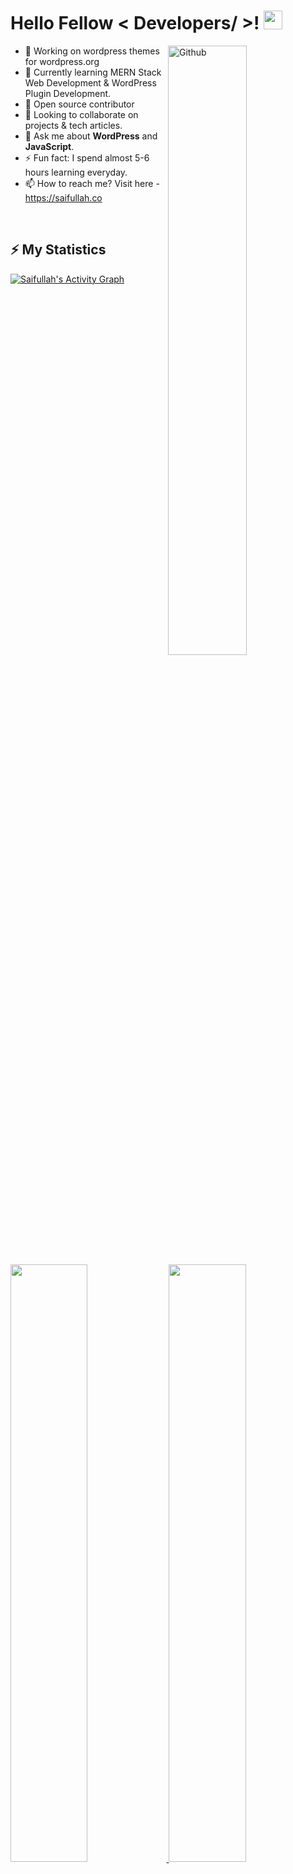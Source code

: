 <h1> Hello Fellow < Developers/ >! <img src = "https://raw.githubusercontent.com/MartinHeinz/MartinHeinz/master/wave.gif" width = 30px> </h1>

<img width="50%" align="right" alt="Github" src="https://raw.githubusercontent.com/onimur/.github/master/.resources/git-header.svg" />

- 🔭 Working on wordpress themes for wordpress.org
- 🌱 Currently learning MERN Stack Web Development & WordPress Plugin Development.
- 👯 Open source contributor
- 👯 Looking to collaborate on projects & tech articles.
- 💬 Ask me about **WordPress** and **JavaScript**.
- ⚡ Fun fact: I spend almost 5-6 hours learning everyday.
- 📫 How to reach me? Visit here - https://saifullah.co

<br/>

## ⚡ My Statistics
<a href="https://saifullah.co/">
    <img alt="Saifullah's Activity Graph" src="https://activity-graph.herokuapp.com/graph?username=saifullahsiddique&custom_title=Saifullah's%20Contribution%20Graph&theme=nord" />
</a>

<br/>
<p align="left">
  <a href="https://saifullah.co/">
  <img width="49.5%" src="https://github-readme-stats.vercel.app/api?username=saifullahsiddique&show_icons=true&theme=nord&hide_border=true" />
    <img width="49.5%" src="https://github-readme-streak-stats.herokuapp.com/?user=saifullahsiddique&theme=nord&hide_border=true" />
  </a>
</p>

![](https://github-profile-summary-cards.vercel.app/api/cards/profile-details?username=saifullahsiddique&theme=nord_dark) ![](https://github-profile-summary-cards.vercel.app/api/cards/productive-time?username=saifullahsiddique&theme=nord_dark)
	
![Profile views](https://visitor-badge.glitch.me/badge?page_id=saifullahsiddique.saifullahsiddique)
[![Github](https://img.shields.io/github/followers/saifullahsiddique?label=Follow&style=social)](https://github.com/saifullahsiddique)

**Languages I have used**

![HTML5](https://img.shields.io/badge/-HTML5-000000?style=flat&logo=HTML5)
![JavaScript](https://img.shields.io/badge/-JavaScript-000000?style=flat&logo=javascript)
![SQL](https://img.shields.io/badge/-SQL-000000?style=flat&logo=MySQL)


**Some of the technologies I have worked with**

![Git](https://img.shields.io/badge/-Git-000000?style=flat&logo=git&logoColor=F05032)
![GitHub](https://img.shields.io/badge/-GitHub-000000?style=flat&logo=github&logoColor=FFFFFF)
![Jira](https://img.shields.io/badge/-Jira-000000?style=flat&logo=jira-software&logoColor=white&logoColor=0052CC)
![jQuery](https://img.shields.io/badge/-jQuery-000000?style=flat&logo=jQuery&logoColor=0769AD)
![Linux](https://img.shields.io/badge/-Linux-000000?style=flat&logo=linux&logoColor=FCC624)
![Node.js](https://img.shields.io/badge/-Node.js-000000?style=flat&logo=node.js&logoColor=339933)
![React](https://img.shields.io/badge/-React-000000?style=flat&logo=React&logoColor=61DAFB)

<br />

### 🥇 <b>Open Source Projects open for contributions.</b>

  <table>
    <thead align="left">
      <tr border: none;>
        <td><b>Projects</b></td>
        <td><b>Stars</b></td>
        <td><b>Forks</b></td>
        <td><b>Issues</b></td>
        <td><b>Pull Requests</b></td>
        <td><b>Language</b></td>
      </tr>
    </thead>
    <tbody>
	<tr>
	<td><a href="https://github.com/saifullahsiddique/css-box-shadow-generator-by-react"><b>CSS Box Shadow Generator</b></a></td>
        <td><img alt="Stars" src="https://img.shields.io/github/stars/saifullahsiddique/css-box-shadow-generator-by-react?style=flat-square&labelColor=343b41"/></td>
        <td><img alt="Forks" src="https://img.shields.io/github/forks/saifullahsiddique/css-box-shadow-generator-by-react?style=flat-square&labelColor=343b41"/></td>
        <td><img alt="Issues" src="https://img.shields.io/github/issues/saifullahsiddique/css-box-shadow-generator-by-react?style=flat-square"/></td>
        <td><img alt="Pull Requests" src="https://img.shields.io/github/issues-pr/saifullahsiddique/css-box-shadow-generator-by-react?style=flat-square"/></td>
        <td><img alt="Language" src="https://img.shields.io/github/languages/top/saifullahsiddique/css-box-shadow-generator-by-react?style=flat-square"/></td>
      </tr>
      <tr>
	      <td><a href="https://github.com/saifullahsiddique/craftnce-agency-wordpress-theme"><b>Craftnce - Agency WordPress Theme</b></a></td>
        <td><img alt="Stars" src="https://img.shields.io/github/stars/saifullahsiddique/craftnce-agency-wordpress-theme?style=flat-square&labelColor=343b41"/></td>
        <td><img alt="Forks" src="https://img.shields.io/github/forks/saifullahsiddique/craftnce-agency-wordpress-theme?style=flat-square&labelColor=343b41"/></td>
        <td><img alt="Issues" src="https://img.shields.io/github/issues/saifullahsiddique/craftnce-agency-wordpress-theme?style=flat-square"/></td>
        <td><img alt="Pull Requests" src="https://img.shields.io/github/issues-pr/saifullahsiddique/craftnce-agency-wordpress-theme?style=flat-square"/></td>
        <td><img alt="Language" src="https://img.shields.io/github/languages/top/saifullahsiddique/craftnce-agency-wordpress-theme?style=flat-square"/></td>
      </tr>
      <tr>
	      <td><a href="https://github.com/saifullahsiddique/plantex-house-plant-selling-wordpress-woocommerce-theme"><b>Plantex - Plant Selling WooCommerce Theme</b></a></td>
        <td><img alt="Stars" src="https://img.shields.io/github/stars/saifullahsiddique/plantex-house-plant-selling-wordpress-woocommerce-theme?style=flat-square&labelColor=343b41"/></td>
        <td><img alt="Forks" src="https://img.shields.io/github/forks/saifullahsiddique/plantex-house-plant-selling-wordpress-woocommerce-theme?style=flat-square&labelColor=343b41"/></td>
        <td><img alt="Issues" src="https://img.shields.io/github/issues/saifullahsiddique/plantex-house-plant-selling-wordpress-woocommerce-theme?style=flat-square"/></td>
        <td><img alt="Pull Requests" src="https://img.shields.io/github/issues-pr/saifullahsiddique/plantex-house-plant-selling-wordpress-woocommerce-theme?style=flat-square"/></td>
        <td><img alt="Language" src="https://img.shields.io/github/languages/top/saifullahsiddique/plantex-house-plant-selling-wordpress-woocommerce-theme?style=flat-square"/></td>
      </tr>
      <tr>
	      <td><a href="https://github.com/saifullahsiddique/xisen-multipurpose-agency-wordpress-theme"><b>Xisen - Agency WordPress Theme</b></a></td>
        <td><img alt="Stars" src="https://img.shields.io/github/stars/saifullahsiddique/xisen-multipurpose-agency-wordpress-theme?style=flat-square&labelColor=343b41"/></td>
        <td><img alt="Forks" src="https://img.shields.io/github/forks/saifullahsiddique/xisen-multipurpose-agency-wordpress-theme?style=flat-square&labelColor=343b41"/></td>
        <td><img alt="Issues" src="https://img.shields.io/github/issues/saifullahsiddique/xisen-multipurpose-agency-wordpress-theme?style=flat-square"/></td>
        <td><img alt="Pull Requests" src="https://img.shields.io/github/issues-pr/saifullahsiddique/xisen-multipurpose-agency-wordpress-theme?style=flat-square"/></td>
        <td><img alt="Language" src="https://img.shields.io/github/languages/top/saifullahsiddique/xisen-multipurpose-agency-wordpress-theme?style=flat-square"/></td> 
      </tr>
    </tbody>
  </table>


<br/>
<h3>Say hi on social media -</h3>

[![Facebook](https://img.shields.io/badge/facebook-%231877F2.svg?&style=for-the-badge&logo=facebook&logoColor=white)](https://m.me/saidmsaiff) [![Twitter](https://img.shields.io/badge/twitter-%231DA1F2.svg?&style=for-the-badge&logo=twitter&logoColor=white)](https://twitter.com/saidmsaif) [![LinkedIn](https://img.shields.io/badge/linkedin-%230077B5.svg?&style=for-the-badge&logo=linkedin&logoColor=white)](https://www.linkedin.com/in/saifullahsiddique/) [![Stack Overflow](https://img.shields.io/badge/Stack_Overflow-FE7A16?style=for-the-badge&logo=stack-overflow&logoColor=white)](https://stackoverflow.com/story/saifullahsiddique)
